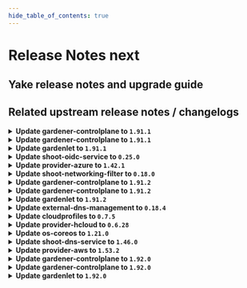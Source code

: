 ```yaml
---
hide_table_of_contents: true
---
```


# Release Notes next

## Yake release notes and upgrade guide

## Related upstream release notes / changelogs


<details>
<summary><b>Update gardener-controlplane to <code>1.91.1</code></b></summary>

# [gardener/dependency-watchdog]

## 🏃 Others

- `[OPERATOR]` `dependency-watchdog-prober` now skips `Lease`s in the `kube-node-lease` namespace in case the corresponding `Node` does not exist (anymore). by @rfranzke [gardener/dependency-watchdog#108]

## Docker Images
- admission-controller: `europe-docker.pkg.dev/gardener-project/releases/gardener/admission-controller:v1.91.1`
- apiserver: `europe-docker.pkg.dev/gardener-project/releases/gardener/apiserver:v1.91.1`
- controller-manager: `europe-docker.pkg.dev/gardener-project/releases/gardener/controller-manager:v1.91.1`
- gardenlet: `europe-docker.pkg.dev/gardener-project/releases/gardener/gardenlet:v1.91.1`
- node-agent: `europe-docker.pkg.dev/gardener-project/releases/gardener/node-agent:v1.91.1`
- operator: `europe-docker.pkg.dev/gardener-project/releases/gardener/operator:v1.91.1`
- resource-manager: `europe-docker.pkg.dev/gardener-project/releases/gardener/resource-manager:v1.91.1`
- scheduler: `europe-docker.pkg.dev/gardener-project/releases/gardener/scheduler:v1.91.1`


</details>

<details>
<summary><b>Update gardener-controlplane to <code>1.91.1</code></b></summary>

# [gardener/dependency-watchdog]

## 🏃 Others

- `[OPERATOR]` `dependency-watchdog-prober` now skips `Lease`s in the `kube-node-lease` namespace in case the corresponding `Node` does not exist (anymore). by @rfranzke [gardener/dependency-watchdog#108]

## Docker Images
- admission-controller: `europe-docker.pkg.dev/gardener-project/releases/gardener/admission-controller:v1.91.1`
- apiserver: `europe-docker.pkg.dev/gardener-project/releases/gardener/apiserver:v1.91.1`
- controller-manager: `europe-docker.pkg.dev/gardener-project/releases/gardener/controller-manager:v1.91.1`
- gardenlet: `europe-docker.pkg.dev/gardener-project/releases/gardener/gardenlet:v1.91.1`
- node-agent: `europe-docker.pkg.dev/gardener-project/releases/gardener/node-agent:v1.91.1`
- operator: `europe-docker.pkg.dev/gardener-project/releases/gardener/operator:v1.91.1`
- resource-manager: `europe-docker.pkg.dev/gardener-project/releases/gardener/resource-manager:v1.91.1`
- scheduler: `europe-docker.pkg.dev/gardener-project/releases/gardener/scheduler:v1.91.1`


</details>

<details>
<summary><b>Update gardenlet to <code>1.91.1</code></b></summary>

# [gardener/dependency-watchdog]

## 🏃 Others

- `[OPERATOR]` `dependency-watchdog-prober` now skips `Lease`s in the `kube-node-lease` namespace in case the corresponding `Node` does not exist (anymore). by @rfranzke [gardener/dependency-watchdog#108]

## Docker Images
- admission-controller: `europe-docker.pkg.dev/gardener-project/releases/gardener/admission-controller:v1.91.1`
- apiserver: `europe-docker.pkg.dev/gardener-project/releases/gardener/apiserver:v1.91.1`
- controller-manager: `europe-docker.pkg.dev/gardener-project/releases/gardener/controller-manager:v1.91.1`
- gardenlet: `europe-docker.pkg.dev/gardener-project/releases/gardener/gardenlet:v1.91.1`
- node-agent: `europe-docker.pkg.dev/gardener-project/releases/gardener/node-agent:v1.91.1`
- operator: `europe-docker.pkg.dev/gardener-project/releases/gardener/operator:v1.91.1`
- resource-manager: `europe-docker.pkg.dev/gardener-project/releases/gardener/resource-manager:v1.91.1`
- scheduler: `europe-docker.pkg.dev/gardener-project/releases/gardener/scheduler:v1.91.1`


</details>

<details>
<summary><b>Update shoot-oidc-service to <code>0.25.0</code></b></summary>

# [gardener/gardener-extension-shoot-oidc-service]

## ⚠️ Breaking Changes

- `[OPERATOR]` `extension-shoot-oidc-service` no longer supports Shoots with Кubernetes version == 1.24. by @shafeeqes [#142]
# [gardener/oidc-webhook-authenticator]

## ⚠️ Breaking Changes

- `[OPERATOR]` :warning: OWA no longer delegates authentication and authorization to a `kube-apiserver`. It now only supports optional client certificate authentication which can be configured via the "--client-ca-file" flag. Paths that do require authentication can be skipped by setting the flag "--authentication-always-allow-paths". The same flags can be configured with the helm chart via `.Values.runtime.auth.clientCABundle` and `.Values.runtime.auth.authenticationAlwaysAllowPaths`. Operators should remove residuals of roles and rolebindings that were used to authorize OWA callers. by @dimityrmirchev [gardener/oidc-webhook-authenticator#148]
- `[OPERATOR]` Flags related to `kube-apiserver` authn/z delegation and `kube-apiserver` serving were removed.  by @dimityrmirchev [gardener/oidc-webhook-authenticator#148]
## 🏃 Others

- `[DEPENDENCY]` OWA is now built using go version 1.22.1. by @dimityrmirchev [gardener/oidc-webhook-authenticator#151]

## Docker Images
- gardener-extension-shoot-oidc-service: `europe-docker.pkg.dev/gardener-project/releases/gardener/extensions/shoot-oidc-service:v0.25.0`


</details>

<details>
<summary><b>Update provider-azure to <code>1.42.1</code></b></summary>

# [gardener/gardener-extension-provider-azure]

## ⚠️ Breaking Changes

- `[USER]` Extend the user of deprecated topology labels until `<=v1.29`. Azure clusters upgrading to v1.30 should make sure to have migrated away from the deprecated [topology labels](failure-domain.beta.kubernetes.io/zone). See https://github.com/kubernetes-sigs/cloud-provider-azure/issues/2453 for more details. by @kon-angelo [#813]
## 🏃 Others

- `[OPERATOR]` Fix an issue where the vnet name was not correctly calculated in status by @kon-angelo [#812]

## Docker Images
- gardener-extension-admission-azure: `europe-docker.pkg.dev/gardener-project/releases/gardener/extensions/admission-azure:v1.42.1`
- gardener-extension-provider-azure: `europe-docker.pkg.dev/gardener-project/releases/gardener/extensions/provider-azure:v1.42.1`


</details>

<details>
<summary><b>Update shoot-networking-filter to <code>0.18.0</code></b></summary>

# [gardener/gardener-extension-shoot-networking-filter]

## ⚠️ Breaking Changes

- `[OPERATOR]` `extension-shoot-networking-filter` no longer supports Shoots with Кubernetes version == 1.24. by @shafeeqes [#112]
## 🏃 Others

- `[OPERATOR]` Bumps golang from 1.22.0 to 1.22.1. by @dependabot[bot] [#124]
- `[OPERATOR]` Bumps github.com/gardener/gardener from 1.89.0 to 1.90.0. by @dependabot[bot] [#125]
- `[OPERATOR]` Bumps github.com/gardener/gardener from 1.88.0 to 1.89.0. by @dependabot[bot] [#122]
- `[OPERATOR]` Bumps github.com/gardener/gardener from 1.90.0 to 1.91.0. by @dependabot[bot] [#129]

## Docker Images
- gardener-extension-shoot-networking-filter: `europe-docker.pkg.dev/gardener-project/releases/gardener/extensions/shoot-networking-filter:v0.18.0`
- gardener-runtime-networking-filter: `europe-docker.pkg.dev/gardener-project/releases/gardener/extensions/runtime-networking-filter:v0.18.0`


</details>

<details>
<summary><b>Update gardener-controlplane to <code>1.91.2</code></b></summary>

# [gardener/gardener]

## 🐛 Bug Fixes

- `[OPERATOR]` Fix bug where dependency watchdog is missing permissions to read nodes in the shoot clusters. by @vpnachev [#9503]

## Docker Images
- admission-controller: `europe-docker.pkg.dev/gardener-project/releases/gardener/admission-controller:v1.91.2`
- apiserver: `europe-docker.pkg.dev/gardener-project/releases/gardener/apiserver:v1.91.2`
- controller-manager: `europe-docker.pkg.dev/gardener-project/releases/gardener/controller-manager:v1.91.2`
- gardenlet: `europe-docker.pkg.dev/gardener-project/releases/gardener/gardenlet:v1.91.2`
- node-agent: `europe-docker.pkg.dev/gardener-project/releases/gardener/node-agent:v1.91.2`
- operator: `europe-docker.pkg.dev/gardener-project/releases/gardener/operator:v1.91.2`
- resource-manager: `europe-docker.pkg.dev/gardener-project/releases/gardener/resource-manager:v1.91.2`
- scheduler: `europe-docker.pkg.dev/gardener-project/releases/gardener/scheduler:v1.91.2`


</details>

<details>
<summary><b>Update gardener-controlplane to <code>1.91.2</code></b></summary>

# [gardener/gardener]

## 🐛 Bug Fixes

- `[OPERATOR]` Fix bug where dependency watchdog is missing permissions to read nodes in the shoot clusters. by @vpnachev [#9503]

## Docker Images
- admission-controller: `europe-docker.pkg.dev/gardener-project/releases/gardener/admission-controller:v1.91.2`
- apiserver: `europe-docker.pkg.dev/gardener-project/releases/gardener/apiserver:v1.91.2`
- controller-manager: `europe-docker.pkg.dev/gardener-project/releases/gardener/controller-manager:v1.91.2`
- gardenlet: `europe-docker.pkg.dev/gardener-project/releases/gardener/gardenlet:v1.91.2`
- node-agent: `europe-docker.pkg.dev/gardener-project/releases/gardener/node-agent:v1.91.2`
- operator: `europe-docker.pkg.dev/gardener-project/releases/gardener/operator:v1.91.2`
- resource-manager: `europe-docker.pkg.dev/gardener-project/releases/gardener/resource-manager:v1.91.2`
- scheduler: `europe-docker.pkg.dev/gardener-project/releases/gardener/scheduler:v1.91.2`


</details>

<details>
<summary><b>Update gardenlet to <code>1.91.2</code></b></summary>

# [gardener/gardener]

## 🐛 Bug Fixes

- `[OPERATOR]` Fix bug where dependency watchdog is missing permissions to read nodes in the shoot clusters. by @vpnachev [#9503]

## Docker Images
- admission-controller: `europe-docker.pkg.dev/gardener-project/releases/gardener/admission-controller:v1.91.2`
- apiserver: `europe-docker.pkg.dev/gardener-project/releases/gardener/apiserver:v1.91.2`
- controller-manager: `europe-docker.pkg.dev/gardener-project/releases/gardener/controller-manager:v1.91.2`
- gardenlet: `europe-docker.pkg.dev/gardener-project/releases/gardener/gardenlet:v1.91.2`
- node-agent: `europe-docker.pkg.dev/gardener-project/releases/gardener/node-agent:v1.91.2`
- operator: `europe-docker.pkg.dev/gardener-project/releases/gardener/operator:v1.91.2`
- resource-manager: `europe-docker.pkg.dev/gardener-project/releases/gardener/resource-manager:v1.91.2`
- scheduler: `europe-docker.pkg.dev/gardener-project/releases/gardener/scheduler:v1.91.2`


</details>

<details>
<summary><b>Update external-dns-management to <code>0.18.4</code></b></summary>

# [gardener/external-dns-management]

## 🐛 Bug Fixes

- `[USER]` Fix panic if source object referenced by a DNSAnnotation object has no annotations in its metadata. by @MartinWeindel [#363]
## 📖 Documentation

- `[USER]` Revised Cloudflare External DNS Management document to no longer recommend base64 encoding of the token in the secret. by @SeanKilleen [#361]

## Docker Images
- dns-controller-manager: `europe-docker.pkg.dev/gardener-project/releases/dns-controller-manager:v0.18.4`


</details>

<details>
<summary><b>Update cloudprofiles to <code>0.7.5</code></b></summary>

**Full Changelog**: https://github.com/gardener-community/cloudprofiles/compare/0.7.4...0.7.5

</details>

<details>
<summary><b>Update provider-hcloud to <code>0.6.28</code></b></summary>

# [gardener-extension-provider-hcloud] v0.6.28

</details>

<details>
<summary><b>Update os-coreos to <code>1.21.0</code></b></summary>

# [gardener/gardener-extension-os-coreos]

## ✨ New Features

- `[OPERATOR]` The extension now supports Flatcar >= 3815.2.0 by @MichaelEischer [#93]

## Docker Images
- gardener-extension-os-coreos: `europe-docker.pkg.dev/gardener-project/releases/extensions/os-coreos:v1.21.0`


</details>

<details>
<summary><b>Update shoot-dns-service to <code>1.46.0</code></b></summary>

# [gardener/gardener-extension-shoot-dns-service]

## ⚠️ Breaking Changes

- `[OPERATOR]` `extension-shoot-dns-service` no longer supports Shoots with Кubernetes version == 1.24. by @shafeeqes [#276]
## 🏃 Others

- `[OPERATOR]` Bumps golang from 1.22.0 to 1.22.1. by @dependabot[bot] [#304]
- `[OPERATOR]` Bumps golang from 1.22.1 to 1.22.2. by @dependabot[bot] [#317]
- `[OPERATOR]` Add Gardener error codes on DNS deletion and "no domain matching" errors. by @MartinWeindel [#303]
- `[OPERATOR]` Bumps github.com/gardener/gardener from 1.90.0 to 1.91.0. by @dependabot[bot] [#311]
- `[OPERATOR]` An issue caused the test execution to fail due to outdated go version in the TestDefinition is now fixed. by @ialidzhikov [#302]
- `[OPERATOR]` Bumps github.com/gardener/gardener from 1.89.0 to 1.90.0. by @dependabot[bot] [#306]
- `[USER]` Allow DNS provider type `rfc2136` by @MartinWeindel [#313]
# [gardener/external-dns-management]

## 🐛 Bug Fixes

- `[USER]` Fix panic if source object referenced by a DNSAnnotation object has no annotations in its metadata. by @MartinWeindel [gardener/external-dns-management#363]
## 📖 Documentation

- `[USER]` Revised Cloudflare External DNS Management document to no longer recommend base64 encoding of the token in the secret. by @SeanKilleen [gardener/external-dns-management#361]

## Docker Images
- gardener-extension-admission-shoot-dns-service: `europe-docker.pkg.dev/gardener-project/releases/gardener/extensions/admission-shoot-dns-service:v1.46.0`
- gardener-extension-shoot-dns-service: `europe-docker.pkg.dev/gardener-project/releases/gardener/extensions/shoot-dns-service:v1.46.0`


</details>

<details>
<summary><b>Update provider-aws to <code>1.53.2</code></b></summary>

# [gardener/gardener-extension-provider-aws]

## 📰 Noteworthy

- `[OPERATOR]` It is assumed that `gardenlet`'s `UseGardenerNodeAgent` is turned on by default if the feature gate is not explicitly set. Hence, make sure to use at least Gardener `v1.82` when using this extension version. by @oliver-goetz [#914]

## Docker Images
- gardener-extension-admission-aws: `europe-docker.pkg.dev/gardener-project/releases/gardener/extensions/admission-aws:v1.53.2`
- gardener-extension-provider-aws: `europe-docker.pkg.dev/gardener-project/releases/gardener/extensions/provider-aws:v1.53.2`


</details>

<details>
<summary><b>Update gardener-controlplane to <code>1.92.0</code></b></summary>

# [gardener/gardener]

## ⚠️ Breaking Changes

- `[OPERATOR]` The deprecated `.spec.runtimeCluster.ingress.domain` field has been dropped from the `Garden` API. Make use of `.spec.runtimeCluster.ingress.domains`. by @ScheererJ [#9447]
- `[OPERATOR]` Graduated `MachineControllerManagerDeployment` feature gate was removed. by @ScheererJ [#9450]
- `[OPERATOR]` The graduated `APIServerFastRollout` feature gate has been dropped. by @rfranzke [#9478]
- `[OPERATOR]` The graduated `UseGardenerNodeAgent` feature gate has been dropped. Before upgrading to this Gardener version, make sure to have up-to-date OS extensions installed on your landscape: `os-gardenlinux@v0.24+`, `os-ubuntu@v1.25+`, `os-suse-chost@v1.25+`, `os-coreos@v1.20+`, `os-metal@v0.8+`, `provider-aws@v1.53.2+`. by @rfranzke [#9477]
- `[USER]` The specification of additional, non-primary DNS providers was deprecated and will be discontinued in a future release. If you need additional DNS providers for your shoot workload, please use the provider config for the respective DNS extension. by @timuthy [#9471]
- `[DEVELOPER]` The deprecated `oscommon` package has been removed. by @rfranzke [#9477]
## 📰 Noteworthy

- `[DEVELOPER]` Admission controllers of provider extensions should be adjusted to accommodate NamespacedCloudProfiles by @benedictweis [#9440]
- `[DEVELOPER]` The following fields in the`extensions.gardener.cloud/v1alpha1.OperatingSystemConfig` API have been deprecated and will be removed in a future version: `.spec.reloadConfigFilePath`, `.status.command`, `.status.units`, `.status.files`. by @rfranzke [#9477]
- `[OPERATOR]` Secret `openvpn-diffie-hellman-key` in the `garden` namespace containing the Diffie-Hellmann key can be deleted from landscapes as it is no longer needed. by @ary1992 [#9386]
- `[OPERATOR]` resource-manager's secret reconciler that removed `resources.gardener.cloud/gardener-resource-manager` finalizer has been removed. by @Kostov6 [#9490]
## ✨ New Features

- `[DEVELOPER]` A new extension lifecycle strategy `reconcile: AfterWorker` is now available for Extensions to use in their `ControllerRegistration`. by @maboehm [#9472]
## 🐛 Bug Fixes

- `[DEVELOPER]` provider-local: An issue causing the backup directory not to be deleted after successful control plane migration is now fixed. by @Kostov6 [#9182]
- `[DEVELOPER]` An issue was fixed that caused `make verify` to fail because of `logcheck` build issues. by @timuthy [#9458]
- `[OPERATOR]` Restarting systemd units by annotating the node now works without specifying the `.service` suffix in unit names. by @oliver-goetz [#9459]
## 🏃 Others

- `[OPERATOR]` Images for local development should now be properly rebuilt, if changes are made only to files in the `main` packages under `./cmd/...` directories.  by @plkokanov [#9496]
- `[OPERATOR]` During the `restore` phase of control plane migration of HA shoots, the shoot's `kube-apiserver` is deployed immediately after one replica is ready for each of the events and main `etcd`s. The event and main `etcd`s are scaled up to 3 replicas (the current default for HA shoots) after the `kube-apiserver` is deployed and ready. This should greatly reduce the downtime during control plane migration of HA shoots. by @plkokanov [#9462]
- `[OPERATOR]` A service is added for the shoot cluster's kube-system/node-problem-detector daemonset by @istvanballok [#9483]
- `[OPERATOR]` Secret `vpn-seed-server-dh` will no longer be created as [gardener/vpn2](https://github.com/gardener/vpn2) release `v0.23.0` removed the need for supplying the vpn server with `Diffie–Hellman` parameters. by @ary1992 [#9386]
- `[OPERATOR]` The `Data Transfer` graph from the `Istio Mesh Dashboard` in the seed `plutono` now uses `rate` when displaying the `istio_tcp_received_bytes_total` and `istio_tcp_sent_bytes_total` metrics. by @plkokanov [#9495]
- `[OPERATOR]` Correct NodeNotHealthy filtering query to use `v1beta1constants.TaintNodeCriticalComponentsNotReady` by @adenitiu [#9470]
- `[DEVELOPER]` New `consistOf` and `contain` Gomega matchers for `ManagedResource`s were added. Tests can concisely check for expected objects a `ManagedResource` is responsible for. by @timuthy [#9421]
## 📖 Documentation

- `[DEVELOPER]` Add `yq` as a local setup prerequisite. by @marc1404 [#9510]

## Docker Images
- admission-controller: `europe-docker.pkg.dev/gardener-project/releases/gardener/admission-controller:v1.92.0`
- apiserver: `europe-docker.pkg.dev/gardener-project/releases/gardener/apiserver:v1.92.0`
- controller-manager: `europe-docker.pkg.dev/gardener-project/releases/gardener/controller-manager:v1.92.0`
- gardenlet: `europe-docker.pkg.dev/gardener-project/releases/gardener/gardenlet:v1.92.0`
- node-agent: `europe-docker.pkg.dev/gardener-project/releases/gardener/node-agent:v1.92.0`
- operator: `europe-docker.pkg.dev/gardener-project/releases/gardener/operator:v1.92.0`
- resource-manager: `europe-docker.pkg.dev/gardener-project/releases/gardener/resource-manager:v1.92.0`
- scheduler: `europe-docker.pkg.dev/gardener-project/releases/gardener/scheduler:v1.92.0`


</details>

<details>
<summary><b>Update gardener-controlplane to <code>1.92.0</code></b></summary>

# [gardener/gardener]

## ⚠️ Breaking Changes

- `[OPERATOR]` The deprecated `.spec.runtimeCluster.ingress.domain` field has been dropped from the `Garden` API. Make use of `.spec.runtimeCluster.ingress.domains`. by @ScheererJ [#9447]
- `[OPERATOR]` Graduated `MachineControllerManagerDeployment` feature gate was removed. by @ScheererJ [#9450]
- `[OPERATOR]` The graduated `APIServerFastRollout` feature gate has been dropped. by @rfranzke [#9478]
- `[OPERATOR]` The graduated `UseGardenerNodeAgent` feature gate has been dropped. Before upgrading to this Gardener version, make sure to have up-to-date OS extensions installed on your landscape: `os-gardenlinux@v0.24+`, `os-ubuntu@v1.25+`, `os-suse-chost@v1.25+`, `os-coreos@v1.20+`, `os-metal@v0.8+`, `provider-aws@v1.53.2+`. by @rfranzke [#9477]
- `[USER]` The specification of additional, non-primary DNS providers was deprecated and will be discontinued in a future release. If you need additional DNS providers for your shoot workload, please use the provider config for the respective DNS extension. by @timuthy [#9471]
- `[DEVELOPER]` The deprecated `oscommon` package has been removed. by @rfranzke [#9477]
## 📰 Noteworthy

- `[DEVELOPER]` Admission controllers of provider extensions should be adjusted to accommodate NamespacedCloudProfiles by @benedictweis [#9440]
- `[DEVELOPER]` The following fields in the`extensions.gardener.cloud/v1alpha1.OperatingSystemConfig` API have been deprecated and will be removed in a future version: `.spec.reloadConfigFilePath`, `.status.command`, `.status.units`, `.status.files`. by @rfranzke [#9477]
- `[OPERATOR]` Secret `openvpn-diffie-hellman-key` in the `garden` namespace containing the Diffie-Hellmann key can be deleted from landscapes as it is no longer needed. by @ary1992 [#9386]
- `[OPERATOR]` resource-manager's secret reconciler that removed `resources.gardener.cloud/gardener-resource-manager` finalizer has been removed. by @Kostov6 [#9490]
## ✨ New Features

- `[DEVELOPER]` A new extension lifecycle strategy `reconcile: AfterWorker` is now available for Extensions to use in their `ControllerRegistration`. by @maboehm [#9472]
## 🐛 Bug Fixes

- `[DEVELOPER]` provider-local: An issue causing the backup directory not to be deleted after successful control plane migration is now fixed. by @Kostov6 [#9182]
- `[DEVELOPER]` An issue was fixed that caused `make verify` to fail because of `logcheck` build issues. by @timuthy [#9458]
- `[OPERATOR]` Restarting systemd units by annotating the node now works without specifying the `.service` suffix in unit names. by @oliver-goetz [#9459]
## 🏃 Others

- `[OPERATOR]` Images for local development should now be properly rebuilt, if changes are made only to files in the `main` packages under `./cmd/...` directories.  by @plkokanov [#9496]
- `[OPERATOR]` During the `restore` phase of control plane migration of HA shoots, the shoot's `kube-apiserver` is deployed immediately after one replica is ready for each of the events and main `etcd`s. The event and main `etcd`s are scaled up to 3 replicas (the current default for HA shoots) after the `kube-apiserver` is deployed and ready. This should greatly reduce the downtime during control plane migration of HA shoots. by @plkokanov [#9462]
- `[OPERATOR]` A service is added for the shoot cluster's kube-system/node-problem-detector daemonset by @istvanballok [#9483]
- `[OPERATOR]` Secret `vpn-seed-server-dh` will no longer be created as [gardener/vpn2](https://github.com/gardener/vpn2) release `v0.23.0` removed the need for supplying the vpn server with `Diffie–Hellman` parameters. by @ary1992 [#9386]
- `[OPERATOR]` The `Data Transfer` graph from the `Istio Mesh Dashboard` in the seed `plutono` now uses `rate` when displaying the `istio_tcp_received_bytes_total` and `istio_tcp_sent_bytes_total` metrics. by @plkokanov [#9495]
- `[OPERATOR]` Correct NodeNotHealthy filtering query to use `v1beta1constants.TaintNodeCriticalComponentsNotReady` by @adenitiu [#9470]
- `[DEVELOPER]` New `consistOf` and `contain` Gomega matchers for `ManagedResource`s were added. Tests can concisely check for expected objects a `ManagedResource` is responsible for. by @timuthy [#9421]
## 📖 Documentation

- `[DEVELOPER]` Add `yq` as a local setup prerequisite. by @marc1404 [#9510]

## Docker Images
- admission-controller: `europe-docker.pkg.dev/gardener-project/releases/gardener/admission-controller:v1.92.0`
- apiserver: `europe-docker.pkg.dev/gardener-project/releases/gardener/apiserver:v1.92.0`
- controller-manager: `europe-docker.pkg.dev/gardener-project/releases/gardener/controller-manager:v1.92.0`
- gardenlet: `europe-docker.pkg.dev/gardener-project/releases/gardener/gardenlet:v1.92.0`
- node-agent: `europe-docker.pkg.dev/gardener-project/releases/gardener/node-agent:v1.92.0`
- operator: `europe-docker.pkg.dev/gardener-project/releases/gardener/operator:v1.92.0`
- resource-manager: `europe-docker.pkg.dev/gardener-project/releases/gardener/resource-manager:v1.92.0`
- scheduler: `europe-docker.pkg.dev/gardener-project/releases/gardener/scheduler:v1.92.0`


</details>

<details>
<summary><b>Update gardenlet to <code>1.92.0</code></b></summary>

# [gardener/gardener]

## ⚠️ Breaking Changes

- `[OPERATOR]` The deprecated `.spec.runtimeCluster.ingress.domain` field has been dropped from the `Garden` API. Make use of `.spec.runtimeCluster.ingress.domains`. by @ScheererJ [#9447]
- `[OPERATOR]` Graduated `MachineControllerManagerDeployment` feature gate was removed. by @ScheererJ [#9450]
- `[OPERATOR]` The graduated `APIServerFastRollout` feature gate has been dropped. by @rfranzke [#9478]
- `[OPERATOR]` The graduated `UseGardenerNodeAgent` feature gate has been dropped. Before upgrading to this Gardener version, make sure to have up-to-date OS extensions installed on your landscape: `os-gardenlinux@v0.24+`, `os-ubuntu@v1.25+`, `os-suse-chost@v1.25+`, `os-coreos@v1.20+`, `os-metal@v0.8+`, `provider-aws@v1.53.2+`. by @rfranzke [#9477]
- `[USER]` The specification of additional, non-primary DNS providers was deprecated and will be discontinued in a future release. If you need additional DNS providers for your shoot workload, please use the provider config for the respective DNS extension. by @timuthy [#9471]
- `[DEVELOPER]` The deprecated `oscommon` package has been removed. by @rfranzke [#9477]
## 📰 Noteworthy

- `[DEVELOPER]` Admission controllers of provider extensions should be adjusted to accommodate NamespacedCloudProfiles by @benedictweis [#9440]
- `[DEVELOPER]` The following fields in the`extensions.gardener.cloud/v1alpha1.OperatingSystemConfig` API have been deprecated and will be removed in a future version: `.spec.reloadConfigFilePath`, `.status.command`, `.status.units`, `.status.files`. by @rfranzke [#9477]
- `[OPERATOR]` Secret `openvpn-diffie-hellman-key` in the `garden` namespace containing the Diffie-Hellmann key can be deleted from landscapes as it is no longer needed. by @ary1992 [#9386]
- `[OPERATOR]` resource-manager's secret reconciler that removed `resources.gardener.cloud/gardener-resource-manager` finalizer has been removed. by @Kostov6 [#9490]
## ✨ New Features

- `[DEVELOPER]` A new extension lifecycle strategy `reconcile: AfterWorker` is now available for Extensions to use in their `ControllerRegistration`. by @maboehm [#9472]
## 🐛 Bug Fixes

- `[DEVELOPER]` provider-local: An issue causing the backup directory not to be deleted after successful control plane migration is now fixed. by @Kostov6 [#9182]
- `[DEVELOPER]` An issue was fixed that caused `make verify` to fail because of `logcheck` build issues. by @timuthy [#9458]
- `[OPERATOR]` Restarting systemd units by annotating the node now works without specifying the `.service` suffix in unit names. by @oliver-goetz [#9459]
## 🏃 Others

- `[OPERATOR]` Images for local development should now be properly rebuilt, if changes are made only to files in the `main` packages under `./cmd/...` directories.  by @plkokanov [#9496]
- `[OPERATOR]` During the `restore` phase of control plane migration of HA shoots, the shoot's `kube-apiserver` is deployed immediately after one replica is ready for each of the events and main `etcd`s. The event and main `etcd`s are scaled up to 3 replicas (the current default for HA shoots) after the `kube-apiserver` is deployed and ready. This should greatly reduce the downtime during control plane migration of HA shoots. by @plkokanov [#9462]
- `[OPERATOR]` A service is added for the shoot cluster's kube-system/node-problem-detector daemonset by @istvanballok [#9483]
- `[OPERATOR]` Secret `vpn-seed-server-dh` will no longer be created as [gardener/vpn2](https://github.com/gardener/vpn2) release `v0.23.0` removed the need for supplying the vpn server with `Diffie–Hellman` parameters. by @ary1992 [#9386]
- `[OPERATOR]` The `Data Transfer` graph from the `Istio Mesh Dashboard` in the seed `plutono` now uses `rate` when displaying the `istio_tcp_received_bytes_total` and `istio_tcp_sent_bytes_total` metrics. by @plkokanov [#9495]
- `[OPERATOR]` Correct NodeNotHealthy filtering query to use `v1beta1constants.TaintNodeCriticalComponentsNotReady` by @adenitiu [#9470]
- `[DEVELOPER]` New `consistOf` and `contain` Gomega matchers for `ManagedResource`s were added. Tests can concisely check for expected objects a `ManagedResource` is responsible for. by @timuthy [#9421]
## 📖 Documentation

- `[DEVELOPER]` Add `yq` as a local setup prerequisite. by @marc1404 [#9510]

## Docker Images
- admission-controller: `europe-docker.pkg.dev/gardener-project/releases/gardener/admission-controller:v1.92.0`
- apiserver: `europe-docker.pkg.dev/gardener-project/releases/gardener/apiserver:v1.92.0`
- controller-manager: `europe-docker.pkg.dev/gardener-project/releases/gardener/controller-manager:v1.92.0`
- gardenlet: `europe-docker.pkg.dev/gardener-project/releases/gardener/gardenlet:v1.92.0`
- node-agent: `europe-docker.pkg.dev/gardener-project/releases/gardener/node-agent:v1.92.0`
- operator: `europe-docker.pkg.dev/gardener-project/releases/gardener/operator:v1.92.0`
- resource-manager: `europe-docker.pkg.dev/gardener-project/releases/gardener/resource-manager:v1.92.0`
- scheduler: `europe-docker.pkg.dev/gardener-project/releases/gardener/scheduler:v1.92.0`


</details>
